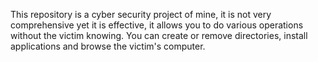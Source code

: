 This repository is a cyber security project of mine, it is not very comprehensive yet it is effective, it allows you to do various operations without the victim knowing. You can create or remove directories, install applications and browse the victim's computer.
